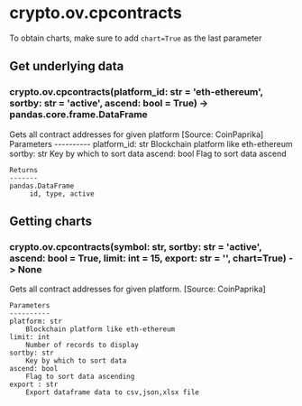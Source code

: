 # crypto.ov.cpcontracts

To obtain charts, make sure to add `chart=True` as the last parameter

## Get underlying data 
### crypto.ov.cpcontracts(platform_id: str = 'eth-ethereum', sortby: str = 'active', ascend: bool = True) -> pandas.core.frame.DataFrame

Gets all contract addresses for given platform [Source: CoinPaprika]
    Parameters
    ----------
    platform_id: str
        Blockchain platform like eth-ethereum
    sortby: str
        Key by which to sort data
    ascend: bool
        Flag to sort data ascend

    Returns
    -------
    pandas.DataFrame
         id, type, active

## Getting charts 
### crypto.ov.cpcontracts(symbol: str, sortby: str = 'active', ascend: bool = True, limit: int = 15, export: str = '', chart=True) -> None

Gets all contract addresses for given platform. [Source: CoinPaprika]

    Parameters
    ----------
    platform: str
        Blockchain platform like eth-ethereum
    limit: int
        Number of records to display
    sortby: str
        Key by which to sort data
    ascend: bool
        Flag to sort data ascending
    export : str
        Export dataframe data to csv,json,xlsx file
